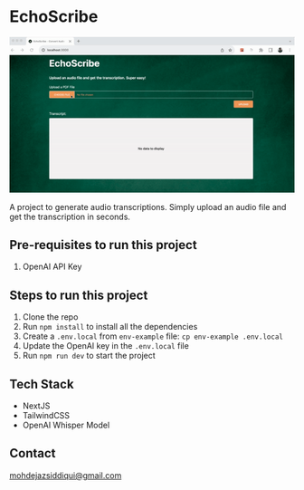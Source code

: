 # EchoScribe

<p align="center">
  <img src="public/demo.gif" alt="animated" />
</p>

A project to generate audio transcriptions. Simply upload an audio file and get the transcription in seconds.

## Pre-requisites to run this project

1. OpenAI API Key

## Steps to run this project

1. Clone the repo
2. Run `npm install` to install all the dependencies
3. Create a `.env.local` from `env-example` file: `cp env-example .env.local`
4. Update the OpenAI key in the `.env.local` file
5. Run `npm run dev` to start the project


## Tech Stack

- NextJS
- TailwindCSS
- OpenAI Whisper Model


## Contact

mohdejazsiddiqui@gmail.com